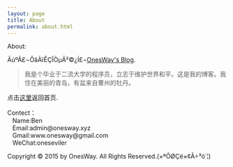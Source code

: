 ```yaml
---
layout: page
title: About
permalink: about.html
---
```


About:
<p>
ÄúºÃ£¬ÕâÀïÊÇÎÒµÄ²©¿Í£¬<a title="OnesWay's Blog" href="http://blog.onesway.xyz">OnesWay's Blog</a>.
<blockquote>我是个毕业于二流大学的程序员，立志于维护世界和平。这是我的博客。我住在美丽的青岛，有盆来自曹州的牡丹。</blockquote>
<span style="line-height: 1.5;">点击<a href="http://blog.onesway.xyz/">这里</a>返回首页.</span>
</p>
Contect：<br/>
&nbsp;&nbsp;&nbsp;Name:Ben<br/>
&nbsp;&nbsp;&nbsp;Email:admin@onesway.xyz<br/>
&nbsp;&nbsp;&nbsp;Gmail:www.onesway@gmail.com<br/>
&nbsp;&nbsp;&nbsp;WeChat:oneseviler<br/>

Copyright &copy; 2015 by OnesWay. All Rights Reserved.(×ªÔØÇë×¢Ã÷³ö´¦)